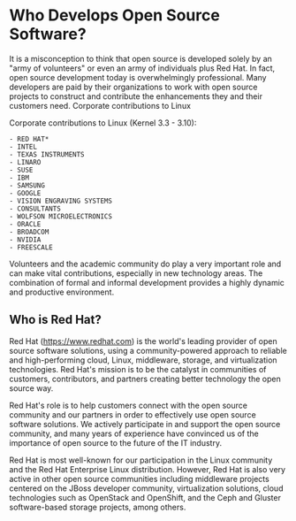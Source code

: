 # Who Develops Open Source Software?

It is a misconception to think that open source is developed solely by an "army of volunteers" or even an army of individuals plus Red Hat. In fact, open source development today is overwhelmingly professional. Many developers are paid by their organizations to work with open source projects to construct and contribute the enhancements they and their customers need.
Corporate contributions to Linux

Corporate contributions to Linux (Kernel 3.3 - 3.10):
	
	- RED HAT*
	- INTEL
	- TEXAS INSTRUMENTS
	- LINARO
	- SUSE
	- IBM
	- SAMSUNG
	- GOOGLE
	- VISION ENGRAVING SYSTEMS
	- CONSULTANTS
	- WOLFSON MICROELECTRONICS
	- ORACLE
	- BROADCOM
	- NVIDIA
	- FREESCALE

Volunteers and the academic community do play a very important role and can make vital contributions, especially in new technology areas. The combination of formal and informal development provides a highly dynamic and productive environment.

## Who is Red Hat?

Red Hat (https://www.redhat.com) is the world's leading provider of open source software solutions, using a community-powered approach to reliable and high-performing cloud, Linux, middleware, storage, and virtualization technologies. Red Hat's mission is to be the catalyst in communities of customers, contributors, and partners creating better technology the open source way.

Red Hat's role is to help customers connect with the open source community and our partners in order to effectively use open source software solutions. We actively participate in and support the open source community, and many years of experience have convinced us of the importance of open source to the future of the IT industry.

Red Hat is most well-known for our participation in the Linux community and the Red Hat Enterprise Linux distribution. However, Red Hat is also very active in other open source communities including middleware projects centered on the JBoss developer community, virtualization solutions, cloud technologies such as OpenStack and OpenShift, and the Ceph and Gluster software-based storage projects, among others.
